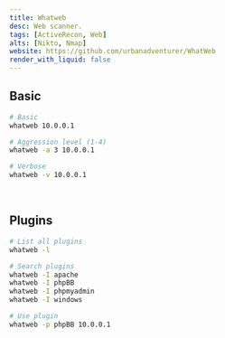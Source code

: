 ```yaml
---
title: Whatweb
desc: Web scanner.
tags: [ActiveRecon, Web]
alts: [Nikto, Nmap]
website: https://github.com/urbanadventurer/WhatWeb
render_with_liquid: false
---
```


## Basic

```sh
# Basic
whatweb 10.0.0.1

# Aggression level (1-4)
whatweb -a 3 10.0.0.1

# Verbose
whatweb -v 10.0.0.1
```

<br />

## Plugins

```sh
# List all plugins
whatweb -l

# Search plugins
whatweb -I apache
whatweb -I phpBB
whatweb -I phpmyadmin
whatweb -I windows

# Use plugin
whatweb -p phpBB 10.0.0.1
```